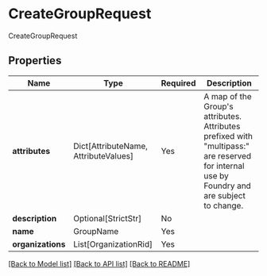 # CreateGroupRequest

CreateGroupRequest

## Properties
| Name | Type | Required | Description |
| ------------ | ------------- | ------------- | ------------- |
**attributes** | Dict[AttributeName, AttributeValues] | Yes | A map of the Group's attributes. Attributes prefixed with "multipass:" are reserved for internal use by Foundry and are subject to change. |
**description** | Optional[StrictStr] | No |  |
**name** | GroupName | Yes |  |
**organizations** | List[OrganizationRid] | Yes |  |


[[Back to Model list]](../../README.md#documentation-for-models) [[Back to API list]](../../README.md#documentation-for-api-endpoints) [[Back to README]](../../README.md)
